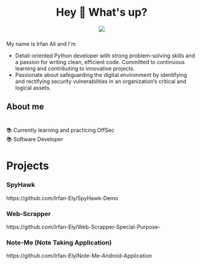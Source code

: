 

<h1 align="center">Hey 👋 What's up?</h1>
<div align="center">
  <img src="https://visitor-badge.laobi.icu/badge?page_id=irfan-ely.irfan-ely&"  />
</div>

###


<p align="left">My name is Irfan Ali and I'm  
  <ul><li> Detail-oriented Python developer with strong problem-solving skills and a passion for writing clean,
efficient code. Committed to continuous learning and contributing to innovative projects.
</li>
  <li> Passionate about safeguarding the digital environment by identifying and rectifying security vulnerabilities in an organization’s critical and logical assets.</li>
  </ul></p>


<h2 align="left">About me</h2>

###

<p align="left"><br>📚 Currently learning and practicing OffSec<br>
📚 Software Developer<br></p>

###
###



<h1 align="left">Projects</h1>

###

<h3 align="left">SpyHawk</h3>

<p align="left">https://github.com/Irfan-Ely/SpyHawk-Demo</p>

<h3 align="left">Web-Scrapper</h3>

<p align="left">https://github.com/Irfan-Ely/Web-Scrapper-Special-Purpose-</p>

<h3 align="left">Note-Me (Note Taking Application)</h3>

<p align="left">https://github.com/Irfan-Ely/Note-Me-Android-Application</p>


###


